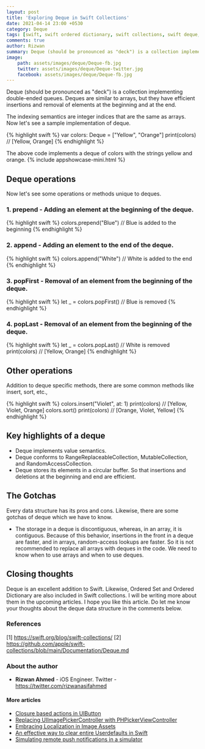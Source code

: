 ```yaml
---
layout: post
title: 'Exploring Deque in Swift Collections'
date: 2021-04-14 23:00 +0530
category: Deque
tags: [swift, swift ordered dictionary, swift collections, swift deque, swift deque collections, swift ordered set, swift arrays, deque vs arrays, swift deque vs swift arrays]
comments: true
author: Rizwan
summary: Deque (should be pronounced as "deck") is a collection implementing double-ended queues. Deques are similar to arrays, but they have efficient insertions and removal of elements at the beginning and at the end. Let's see a sample implementation of deque. 
image:
    path: assets/images/deque/Deque-fb.jpg
    twitter: assets/images/deque/Deque-twitter.jpg
    facebook: assets/images/deque/Deque-fb.jpg
---
```


Deque (should be pronounced as "deck") is a collection implementing double-ended queues. Deques are similar to arrays, but they have efficient insertions and removal of elements at the beginning and at the end. 

The indexing semantics are integer indices that are the same as arrays. 
Now let's see a sample implementation of deque. 

{% highlight swift %}
var colors: Deque = ["Yellow", "Orange"]
print(colors) // [Yellow, Orange]
{% endhighlight %}

The above code implements a deque of colors with the strings yellow and orange. 
{% include appshowcase-mini.html %}

## Deque operations

Now let's see some operations or methods unique to deques. 

### 1. prepend - Adding an element at the beginning of the deque.

{% highlight swift %}
colors.prepend("Blue") // Blue is added to the beginning
{% endhighlight %}

### 2.  append - Adding an element to the end of the deque. 

{% highlight swift %}
colors.append("White") // White is added to the end
{% endhighlight %}


### 3. popFirst - Removal of an element from the beginning of the deque.

{% highlight swift %}
let _ = colors.popFirst() // Blue is removed
{% endhighlight %}


### 4. popLast - Removal of an element from the beginning of the deque.

{% highlight swift %}
let _ = colors.popLast() // White is removed
print(colors) // [Yellow, Orange]
{% endhighlight %}

## Other operations

Addition to deque specific methods, there are some common methods like insert, sort, etc., 

{% highlight swift %}
colors.insert("Violet", at: 1) 
print(colors) // [Yellow, Violet, Orange]
colors.sort() 
print(colors) // [Orange, Violet, Yellow]
{% endhighlight %}


## Key highlights of a deque

- Deque implements value semantics.
- Deque conforms to RangeReplaceableCollection, MutableCollection, and RandomAccessCollection.
- Deque stores its elements in a circular buffer. So that insertions and deletions at the beginning and end are efficient. 


## The Gotchas

Every data structure has its pros and cons. Likewise, there are some gotchas of deque which we have to know. 

- The storage in a deque is discontiguous, whereas, in an array, it is contiguous. Because of this behavior, insertions in the front in a deque are faster, and in arrays, random-access lookups are faster.  So it is not recommended to replace all arrays with deques in the code. We need to know when to use arrays and when to use deques. 

## Closing thoughts 

Deque is an excellent addition to Swift. Likewise, Ordered Set and Ordered Dictionary are also included in Swift collections. I will be writing more about them in the upcoming articles. 
I hope you like this article. Do let me know your thoughts about the deque data structure in the comments below. 

### References

[1]  <https://swift.org/blog/swift-collections/>
[2]  <https://github.com/apple/swift-collections/blob/main/Documentation/Deque.md>

### About the author

- **Rizwan Ahmed** - iOS Engineer.  Twitter - <https://twitter.com/rizwanasifahmed>

#### More articles

- [Closure based actions in UIButton](/blog/2020/11/02/closure-based-actions-in-uibutton/)
- [Replacing UIImagePickerController with PHPickerViewController](/blog/2020/08/29/replacing-uiimagepickercontroller-with-phpickerviewcontroller/)
- [Embracing Localization in Image Assets](/blog/2020/06/14/embracing-localization-in-image-assets/)
- [An effective way to clear entire Userdefaults in Swift](/blog/2020/05/19/an-effective-way-to-clear-entire-userdefaults-in-swift/)
- [Simulating remote push notifications in a simulator](/blog/2020/02/13/simulating-remote-push-notifications-in-a-simulator/)
